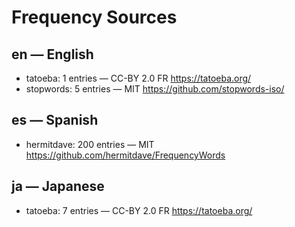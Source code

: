 # Frequency Sources

## en — English
- tatoeba: 1 entries — CC-BY 2.0 FR https://tatoeba.org/
- stopwords: 5 entries — MIT https://github.com/stopwords-iso/

## es — Spanish
- hermitdave: 200 entries — MIT https://github.com/hermitdave/FrequencyWords

## ja — Japanese
- tatoeba: 7 entries — CC-BY 2.0 FR https://tatoeba.org/
